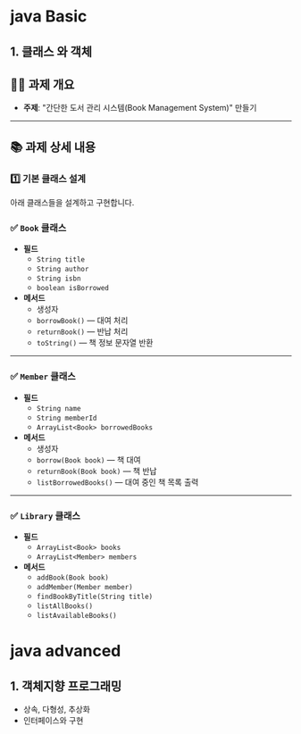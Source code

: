 # java Basic

## 1. 클래스 와 객체

## 🧑‍💻 **과제 개요**

- **주제**: "간단한 도서 관리 시스템(Book Management System)" 만들기

---

## 📚 **과제 상세 내용**

### 1️⃣ 기본 클래스 설계

아래 클래스들을 설계하고 구현합니다.

### ✅ `Book` 클래스

- **필드**
    - `String title`
    - `String author`
    - `String isbn`
    - `boolean isBorrowed`
- **메서드**
    - 생성자
    - `borrowBook()` — 대여 처리
    - `returnBook()` — 반납 처리
    - `toString()` — 책 정보 문자열 반환

---

### ✅ `Member` 클래스

- **필드**
    - `String name`
    - `String memberId`
    - `ArrayList<Book> borrowedBooks`
- **메서드**
    - 생성자
    - `borrow(Book book)` — 책 대여
    - `returnBook(Book book)` — 책 반납
    - `listBorrowedBooks()` — 대여 중인 책 목록 출력

---

### ✅ `Library` 클래스

- **필드**
    - `ArrayList<Book> books`
    - `ArrayList<Member> members`
- **메서드**
    - `addBook(Book book)`
    - `addMember(Member member)`
    - `findBookByTitle(String title)`
    - `listAllBooks()`
    - `listAvailableBooks()`

# java advanced

## 1. 객체지향 프로그래밍
   - 상속, 다형성, 추상화
   - 인터페이스와 구현






   
